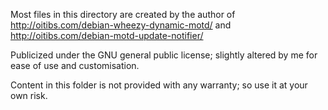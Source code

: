 Most files in this directory are created by the author of http://oitibs.com/debian-wheezy-dynamic-motd/
and http://oitibs.com/debian-motd-update-notifier/ 

Publicized under the GNU general public license; slightly altered by me for ease of use and customisation.

Content in this folder is not provided with any warranty; so use it at your own risk.